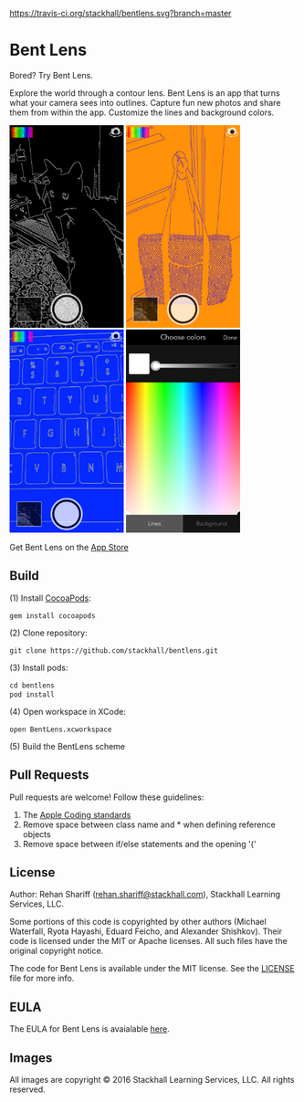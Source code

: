 https://travis-ci.org/stackhall/bentlens.svg?branch=master

# Bent Lens
Bored? Try Bent Lens.

Explore the world through a contour lens. Bent Lens is an app that turns what your camera sees into outlines. Capture fun new photos and share them from within the app. Customize the lines and background colors.

<img src="screenshots/screenshot1.png" width="200">
<img src="screenshots/screenshot2.png" width="200">
<img src="screenshots/screenshot3.png" width="200">
<img src="screenshots/screenshot4.png" width="200">

Get Bent Lens on the [App Store](https://itunes.apple.com/us/app/bent-lens/id1090747884?mt=8)

## Build
(1) Install [CocoaPods](http://cocoapods.org):
```
gem install cocoapods
```
(2) Clone repository: 
```
git clone https://github.com/stackhall/bentlens.git
```
(3) Install pods:
```
cd bentlens
pod install
```
(4) Open workspace in XCode:
```
open BentLens.xcworkspace
```
(5) Build the BentLens scheme

## Pull Requests
Pull requests are welcome! Follow these guidelines:

1. The [Apple Coding standards](https://developer.apple.com/library/content/documentation/Cocoa/Conceptual/CodingGuidelines/CodingGuidelines.html)
2. Remove space between class name and * when defining reference objects
3. Remove space between if/else statements and the opening '('

## License
Author: Rehan Shariff (rehan.shariff@stackhall.com), Stackhall Learning Services, LLC.

Some portions of this code is copyrighted by other authors (Michael Waterfall, Ryota Hayashi, Eduard Feicho, and Alexander Shishkov). Their code is licensed under the MIT or Apache licenses. All such files have the original copyright notice.

The code for Bent Lens is available under the MIT license. See the [LICENSE](./LICENSE) file for more info.

## EULA
The EULA for Bent Lens is avaialable [here](./EULA.txt).

## Images
All images are copyright © 2016 Stackhall Learning Services, LLC. All rights reserved.

